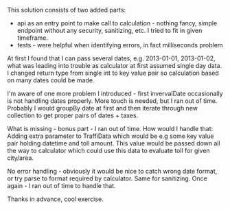 This solution consists of two added parts:
- api as an entry point to make call to calculation - nothing fancy, simple endpoint without any security, sanitizing, etc. I tried to fit in given timeframe.
- tests - were helpful when identifying errors, in fact milliseconds problem

At first I found that I can pass several dates, e.g. 2013-01-01, 2013-01-02, what was leading into trouble as calculator at first assumed single day data. I changed return type from single int to key value pair so calculation based on many dates could be made.

I'm aware of one more problem I introduced - first invervalDate occasionally is not handling dates properly. More touch is needed, but I ran out of time. Probably I would groupBy date at first and then iterate through new collection to get proper pairs of dates + taxes.

What is missing - bonus part - I ran out of time. How would I handle that:
Adding extra parameter to TraffiData which would be e.g some key value pair holding datetime and toll amount. This value would be passed down all the way to calculator which could use this data to evaluate toll for given city/area.

No error handling - obviously it would be nice to catch wrong date format, or try parse to format required by calculator. Same for sanitizing. Once again - I ran out of time to handle that. 

Thanks in advance, cool exercise.
